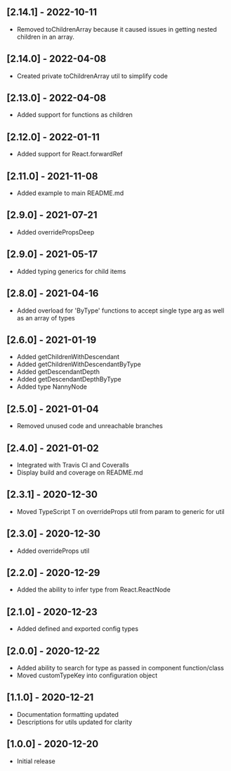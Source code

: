 ## [2.14.1] - 2022-10-11
- Removed toChildrenArray because it caused issues in getting nested children in an array.

## [2.14.0] - 2022-04-08
- Created private toChildrenArray util to simplify code

## [2.13.0] - 2022-04-08
- Added support for functions as children

## [2.12.0] - 2022-01-11
- Added support for React.forwardRef

## [2.11.0] - 2021-11-08
- Added example to main README.md

## [2.9.0] - 2021-07-21
- Added overridePropsDeep

## [2.9.0] - 2021-05-17
- Added typing generics for child items

## [2.8.0] - 2021-04-16
- Added overload for 'ByType' functions to accept single type arg as well as an array of types

## [2.6.0] - 2021-01-19
- Added getChildrenWithDescendant
- Added getChildrenWithDescendantByType
- Added getDescendantDepth
- Added getDescendantDepthByType
- Added type NannyNode

## [2.5.0] - 2021-01-04
- Removed unused code and unreachable branches

## [2.4.0] - 2021-01-02
- Integrated with Travis CI and Coveralls
- Display build and coverage on README.md

## [2.3.1] - 2020-12-30
- Moved TypeScript T on overrideProps util from param to generic for util

## [2.3.0] - 2020-12-30
- Added overrideProps util

## [2.2.0] - 2020-12-29
- Added the ability to infer type from React.ReactNode

## [2.1.0] - 2020-12-23
- Added defined and exported config types

## [2.0.0] - 2020-12-22
- Added ability to search for type as passed in component function/class
- Moved customTypeKey into configuration object

## [1.1.0] - 2020-12-21
- Documentation formatting updated
- Descriptions for utils updated for clarity

## [1.0.0] - 2020-12-20
- Initial release